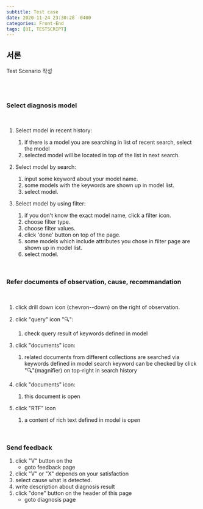 ```yaml
---
subtitle: Test case
date: 2020-11-24 23:30:28 -0400
categories: Front-End 
tags: [UI, TESTSCRIPT]
---
```


## 서론
Test Scenario 작성

<br><br>

### Select diagnosis model
<br>

1. Select model in recent history:  
    1. if there is a model you are searching in list of recent search, select the model
    1. selected model will be located in top of the list in next search.

1. Select model by search: 
    1. input some keyword about your model name.
    1. some models with the keywords are shown up in model list.
    1. select model.


1. Select model by using filter: 
    1.  if you don't know the exact model name, click a filter icon.
    1. choose filter type.
    1. choose filter values.
    1. click 'done' button on top of the page.
    1. some models which include attributes you chose in filter page are shown up in model list.
    1. select model.

<br>

### Refer documents of observation, cause, recommandation 
<br>

1. click drill down icon (chevron--down) on the right of observation.
1. click "query" icon "🔍":
    1. check query result of keywords defined in model

1. click "documents" icon:
    1. related documents from different collections are searched via keywords defined in model search keyword can be checked by click "🔍"(magnifier) on top-right in search history

1. click "documents" icon:
    1. this document is open 

1. click "RTF" icon
    1. a content of rich text defined in model is open

<br>

### Send feedback

1. click "V" button on the 
    - goto feedback page
1. click "V" or "X" depends on your satisfaction
1. select cause what is detected.
1. write description about diagnosis result
1. click "done" button on the header of this page
    - goto diagnosis page
